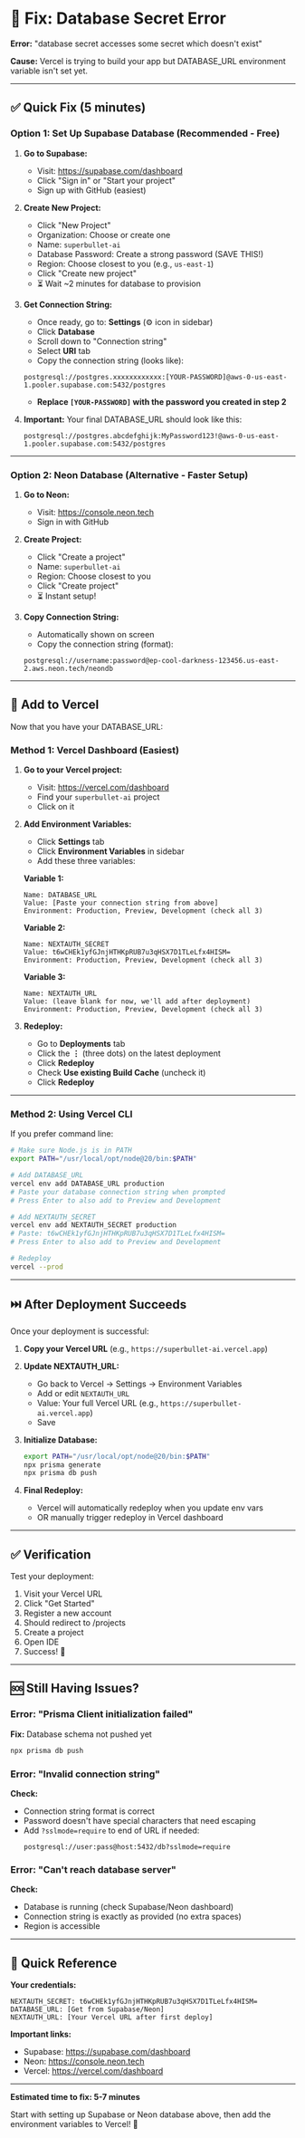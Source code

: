 # 🔧 Fix: Database Secret Error

**Error:** "database secret accesses some secret which doesn't exist"

**Cause:** Vercel is trying to build your app but DATABASE_URL environment variable isn't set yet.

---

## ✅ Quick Fix (5 minutes)

### Option 1: Set Up Supabase Database (Recommended - Free)

1. **Go to Supabase:**
   - Visit: https://supabase.com/dashboard
   - Click "Sign in" or "Start your project"
   - Sign up with GitHub (easiest)

2. **Create New Project:**
   - Click "New Project"
   - Organization: Choose or create one
   - Name: `superbullet-ai`
   - Database Password: Create a strong password (SAVE THIS!)
   - Region: Choose closest to you (e.g., `us-east-1`)
   - Click "Create new project"
   - ⏳ Wait ~2 minutes for database to provision

3. **Get Connection String:**
   - Once ready, go to: **Settings** (⚙️ icon in sidebar)
   - Click **Database**
   - Scroll down to "Connection string"
   - Select **URI** tab
   - Copy the connection string (looks like):
   ```
   postgresql://postgres.xxxxxxxxxxxx:[YOUR-PASSWORD]@aws-0-us-east-1.pooler.supabase.com:5432/postgres
   ```
   - **Replace `[YOUR-PASSWORD]` with the password you created in step 2**

4. **Important:** Your final DATABASE_URL should look like this:
   ```
   postgresql://postgres.abcdefghijk:MyPassword123!@aws-0-us-east-1.pooler.supabase.com:5432/postgres
   ```

---

### Option 2: Neon Database (Alternative - Faster Setup)

1. **Go to Neon:**
   - Visit: https://console.neon.tech
   - Sign in with GitHub

2. **Create Project:**
   - Click "Create a project"
   - Name: `superbullet-ai`
   - Region: Choose closest to you
   - Click "Create project"
   - ⏳ Instant setup!

3. **Copy Connection String:**
   - Automatically shown on screen
   - Copy the connection string (format):
   ```
   postgresql://username:password@ep-cool-darkness-123456.us-east-2.aws.neon.tech/neondb
   ```

---

## 🚀 Add to Vercel

Now that you have your DATABASE_URL:

### Method 1: Vercel Dashboard (Easiest)

1. **Go to your Vercel project:**
   - Visit: https://vercel.com/dashboard
   - Find your `superbullet-ai` project
   - Click on it

2. **Add Environment Variables:**
   - Click **Settings** tab
   - Click **Environment Variables** in sidebar
   - Add these three variables:

   **Variable 1:**
   ```
   Name: DATABASE_URL
   Value: [Paste your connection string from above]
   Environment: Production, Preview, Development (check all 3)
   ```

   **Variable 2:**
   ```
   Name: NEXTAUTH_SECRET
   Value: t6wCHEk1yfGJnjHTHKpRUB7u3qHSX7D1TLeLfx4HISM=
   Environment: Production, Preview, Development (check all 3)
   ```

   **Variable 3:**
   ```
   Name: NEXTAUTH_URL
   Value: (leave blank for now, we'll add after deployment)
   Environment: Production, Preview, Development (check all 3)
   ```

3. **Redeploy:**
   - Go to **Deployments** tab
   - Click the **⋮** (three dots) on the latest deployment
   - Click **Redeploy**
   - Check **Use existing Build Cache** (uncheck it)
   - Click **Redeploy**

---

### Method 2: Using Vercel CLI

If you prefer command line:

```bash
# Make sure Node.js is in PATH
export PATH="/usr/local/opt/node@20/bin:$PATH"

# Add DATABASE_URL
vercel env add DATABASE_URL production
# Paste your database connection string when prompted
# Press Enter to also add to Preview and Development

# Add NEXTAUTH_SECRET
vercel env add NEXTAUTH_SECRET production
# Paste: t6wCHEk1yfGJnjHTHKpRUB7u3qHSX7D1TLeLfx4HISM=
# Press Enter to also add to Preview and Development

# Redeploy
vercel --prod
```

---

## ⏭️ After Deployment Succeeds

Once your deployment is successful:

1. **Copy your Vercel URL** (e.g., `https://superbullet-ai.vercel.app`)

2. **Update NEXTAUTH_URL:**
   - Go back to Vercel → Settings → Environment Variables
   - Add or edit `NEXTAUTH_URL`
   - Value: Your full Vercel URL (e.g., `https://superbullet-ai.vercel.app`)
   - Save

3. **Initialize Database:**
   ```bash
   export PATH="/usr/local/opt/node@20/bin:$PATH"
   npx prisma generate
   npx prisma db push
   ```

4. **Final Redeploy:**
   - Vercel will automatically redeploy when you update env vars
   - OR manually trigger redeploy in Vercel dashboard

---

## ✅ Verification

Test your deployment:

1. Visit your Vercel URL
2. Click "Get Started"
3. Register a new account
4. Should redirect to /projects
5. Create a project
6. Open IDE
7. Success! 🎉

---

## 🆘 Still Having Issues?

### Error: "Prisma Client initialization failed"
**Fix:** Database schema not pushed yet
```bash
npx prisma db push
```

### Error: "Invalid connection string"
**Check:**
- Connection string format is correct
- Password doesn't have special characters that need escaping
- Add `?sslmode=require` to end of URL if needed:
  ```
  postgresql://user:pass@host:5432/db?sslmode=require
  ```

### Error: "Can't reach database server"
**Check:**
- Database is running (check Supabase/Neon dashboard)
- Connection string is exactly as provided (no extra spaces)
- Region is accessible

---

## 📝 Quick Reference

**Your credentials:**
```
NEXTAUTH_SECRET: t6wCHEk1yfGJnjHTHKpRUB7u3qHSX7D1TLeLfx4HISM=
DATABASE_URL: [Get from Supabase/Neon]
NEXTAUTH_URL: [Your Vercel URL after first deploy]
```

**Important links:**
- Supabase: https://supabase.com/dashboard
- Neon: https://console.neon.tech
- Vercel: https://vercel.com/dashboard

---

**Estimated time to fix: 5-7 minutes**

Start with setting up Supabase or Neon database above, then add the environment variables to Vercel! 🚀
